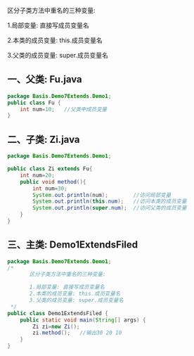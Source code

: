 <!-- toc -->

区分子类方法中重名的三种变量:

1.局部变量: 直接写成员变量名

2.本类的成员变量: this.成员变量名

3.父类的成员变量: super.成员变量名

## 一、父类: Fu.java

```java
package Basis.Demo7Extends.Demo1;
public class Fu {
    int num=10;   //父类中成员变量
}

```

## 二、子类: Zi.java

```java
package Basis.Demo7Extends.Demo1;

public class Zi extends Fu{
    int num=20;
    public void method(){
        int num=30;
        System.out.println(num);        //访问局部变量
        System.out.println(this.num);   //访问本类的成员变量
        System.out.println(super.num);  //访问父类的成员变量
    }
}

```

## 三、主类: Demo1ExtendsFiled

```java
package Basis.Demo7Extends.Demo1;
/*
       区分子类方法中重名的三种变量:

       1.局部变量: 直接写成员变量名
       2.本类的成员变量: this.成员变量名
       3.父类的成员变量: super.成员变量名
 */
public class Demo1ExtendsFiled {
    public static void main(String[] args) {
        Zi zi=new Zi();
        zi.method();   //输出30 20 10
    }
}
```

